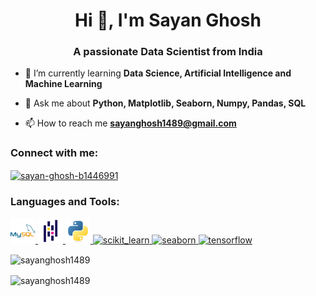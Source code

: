 <h1 align="center">Hi 👋, I'm Sayan Ghosh</h1>
<h3 align="center">A passionate Data Scientist from India</h3>

- 🌱 I’m currently learning **Data Science, Artificial Intelligence and Machine Learning**

- 💬 Ask me about **Python, Matplotlib, Seaborn, Numpy, Pandas, SQL**

- 📫 How to reach me **sayanghosh1489@gmail.com**

<h3 align="left">Connect with me:</h3>
<p align="left">
<a href="https://linkedin.com/in/sayan-ghosh-b1446991" target="blank"><img align="center" src="https://raw.githubusercontent.com/rahuldkjain/github-profile-readme-generator/master/src/images/icons/Social/linked-in-alt.svg" alt="sayan-ghosh-b1446991" height="30" width="40" /></a>
</p>

<h3 align="left">Languages and Tools:</h3>
<p align="left"> <a href="https://www.mysql.com/" target="_blank" rel="noreferrer"> <img src="https://raw.githubusercontent.com/devicons/devicon/master/icons/mysql/mysql-original-wordmark.svg" alt="mysql" width="40" height="40"/> </a> <a href="https://pandas.pydata.org/" target="_blank" rel="noreferrer"> <img src="https://raw.githubusercontent.com/devicons/devicon/2ae2a900d2f041da66e950e4d48052658d850630/icons/pandas/pandas-original.svg" alt="pandas" width="40" height="40"/> </a> <a href="https://www.python.org" target="_blank" rel="noreferrer"> <img src="https://raw.githubusercontent.com/devicons/devicon/master/icons/python/python-original.svg" alt="python" width="40" height="40"/> </a> <a href="https://scikit-learn.org/" target="_blank" rel="noreferrer"> <img src="https://upload.wikimedia.org/wikipedia/commons/0/05/Scikit_learn_logo_small.svg" alt="scikit_learn" width="40" height="40"/> </a> <a href="https://seaborn.pydata.org/" target="_blank" rel="noreferrer"> <img src="https://seaborn.pydata.org/_images/logo-mark-lightbg.svg" alt="seaborn" width="40" height="40"/> </a> <a href="https://www.tensorflow.org" target="_blank" rel="noreferrer"> <img src="https://www.vectorlogo.zone/logos/tensorflow/tensorflow-icon.svg" alt="tensorflow" width="40" height="40"/> </a> </p>

<p><img align="center" src="https://github-readme-stats.vercel.app/api/top-langs?username=sayanghosh1489&show_icons=true&locale=en&layout=compact" alt="sayanghosh1489" /></p>

<p><img align="center" src="https://github-readme-streak-stats.herokuapp.com/?user=sayanghosh1489&" alt="sayanghosh1489" /></p>
